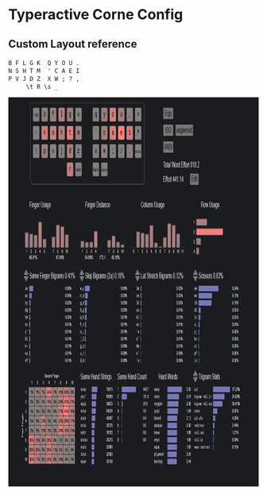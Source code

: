 # Typeractive Corne Config

## Custom Layout reference

```text
B F L G K  Q Y O U .
N S H T M  ' C A E I
P V J D Z  X W ; ? ,
     \t R \s _
```

<img width="1039" height="785" alt="image" src="./cyanophage.png" />
